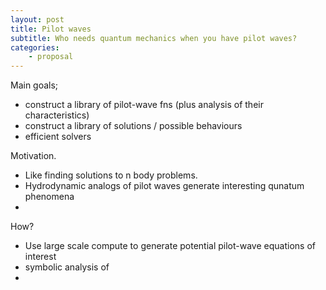 ```yaml
---
layout: post
title: Pilot waves
subtitle: Who needs quantum mechanics when you have pilot waves?
categories:
    - proposal
---
```


Main goals;
- construct a library of pilot-wave fns (plus analysis of their characteristics)
- construct a library of solutions / possible behaviours
- efficient solvers

Motivation.
- Like finding solutions to n body problems.
- Hydrodynamic analogs of pilot waves generate interesting qunatum phenomena
- 

How?
- Use large scale compute to generate potential pilot-wave equations of interest
- symbolic analysis of 
- 